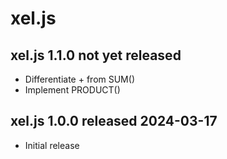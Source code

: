 
# xel.js


## xel.js 1.1.0  not yet released

* Differentiate + from SUM()
* Implement PRODUCT()


## xel.js 1.0.0  released 2024-03-17

* Initial release

